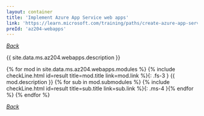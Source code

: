 ```yaml
---
layout: container
title: 'Implement Azure App Service web apps'
link: 'https://learn.microsoft.com/training/paths/create-azure-app-service-web-apps/'
preId: 'az204-webapps'
---
```

[_Back_](.)

{{ site.data.ms.az204.webapps.description }}

<!-- {% assign counter = 0 %} {% assign result = page.preIds | append: "-" | append: counter %} -->
{% for mod in site.data.ms.az204.webapps.modules %}<!-- {% assign counter = counter | plus: 1 %}{% assign result = page.preIds | append: "-" | append: counter %} -->
{% include checkLine.html id=result title=mod.title link=mod.link %}{: .fs-3 }
<span class="ms-4">{{ mod.description }}</span>
{% for sub in mod.submodules %}<!-- {% assign counter = counter | plus: 1 %}{% assign result = page.preIds | append: "-" | append: counter %} -->
{% include checkLine.html id=result title=sub.title link=sub.link %}{: .ms-4 }{% endfor %}
{% endfor %}

[_Back_](.)